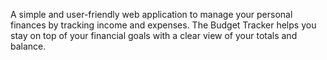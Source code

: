 A simple and user-friendly web application to manage your personal finances by tracking income and expenses. The Budget Tracker helps you stay on top of your financial goals with a clear view of your totals and balance.